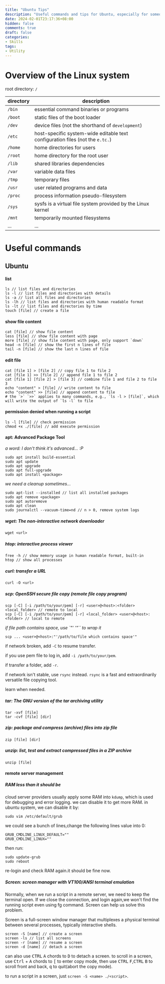 ```yaml
---
title: "Ubuntu Tips"
description: "Useful commands and tips for Ubuntu, especially for someone who has a bad memory."
date: 2024-02-01T23:17:36+08:00
hidden: false
comments: true
draft: false
categories:
- Skills
tags:
- Utility
---
```


# Overview of the Linux system

root directory: `/`

| directory                                                                  | description                                                                   |
|----------------------------------------------------------------------------|-------------------------------------------------------------------------------|
| `/bin`                                                                     | essential command binaries or programs                                        |
| `/boot`                                                                    | static files of the boot loader                                               |
| `/dev`                                                                     | device files (not the shorthand of `development`)                             |
| `/etc`                                                                     | host-specific system-wide editable text configuration files (not the `e.tc.`) |
| `/home`                                                                    | home directories for users                                                    |
| `/root`                                                                    | home directory for the root user                                              |
| `/lib`                                                                     | shared libraries dependencies                                                 |
| `/var`                                                                     | variable data files                                                           |
| `/tmp`                                                                     | temporary files                                                               |
| `/usr`                                                                     | user related programs and data                                                |
| `/proc`                                                                    | process information pseudo-filesystem                                         |
| `/sys`                                                                     | sysfs is a virtual file system provided by the Linux kernel                   |
| `/mnt`                                                                     | temporarily mounted filesystems                                               |
| ...                                                                        | ...                                                                           | 

# Useful commands

## Ubuntu

#### list

```Shell
ls // list files and directories
ls -l // list files and directories with details
ls -a // list all files and directories
ls -lh // list files and directories with human readable format
ls -lt // list files and directories by time
touch [file] // create a file
```

#### show file content

```Shell
cat [file] // show file content
less [file] // show file content with page
more [file] // show file content with page, only support `down` 
head -n [file] // show the first n lines of file
tail -n [file] // show the last n lines of file
```

#### edit file

```Shell
cat [file 1] > [file 2] // copy file 1 to file 2
cat [file 1] >> [file 2] // append file 1 to file 2
cat [file 1] [file 2] > [file 3] // combine file 1 and file 2 to file 3
echo "content" > [file] // write content to file
echo "content" >> [file] // append content to file
# the `>` `>>` applies to many commands, e.g., `ls -l > [file]`, which will write the output of `ls -l` to file
```

#### permission denied when running a script

```pwsh
ls -l [file] // check permission
chmod +x ./[file] // add execute permission
```

#### apt: Advanced Package Tool

*a word: I don't think it's advanced... :P*

```pwsh
sudo apt install build-essential
sudo apt update
sudo apt upgrade
sudo apt full-upgrade
sudo apt install <package>
```

*we need a cleanup sometimes...*

```pwsh
sudo apt-list --installed // list all installed packages
sudo apt remove <package>
sudo apt autoremove
sudo apt clean
sudo journalctl --vacuum-time=nd // n > 0, remove system logs
```

##### wget: The non-interactive network downloader

```pwsh
wget <url>
```

##### htop: interactive process viewer

```pwsh
free -h // show memory usage in human readable format, built-in
htop // show all processes
```

##### curl: transfer a URL

```pwsh
curl -O <url>
```

##### scp: OpenSSH secure file copy (remote file copy program)

```pwsh
scp [-C] [-i /path/to/your/pem] [-r] <user>@<host>:<folder> <local_folder> // remote to local
scp [-C] [-i /path/to/your/pem] [-r] <local_folder> <user>@<host>:<folder> // local to remote
```

*if file path contains space, use `"' '"`` to wrap it*

```pwsh
scp ... <user>@<host>:"'/path/to/file which contains space'"
```

if network broken, add `-C` to resume transfer.

if you use pem file to log in, add `-i /path/to/your/pem`.

if transfer a folder, add `-r`.

if network isn't stable, use `rsync` instead.
`rsync` is a fast and extraordinarily versatile file copying tool. 

learn when needed.

##### tar: The GNU version of the tar archiving utility

```pwsh
tar -xvf [file]
tar -cvf [file] [dir]
```

##### zip: package and compress (archive) files into zip file

```pwsh
zip [file] [dir]
```

##### unzip: list, test and extract compressed files in a ZIP archive

```pwsh
unzip [file]
```

#### remote server management

##### RAM less than it should be

cloud server providers usually apply some RAM into `kdump`, which is used for debugging and error logging. we can disable
it to get more RAM.
in ubuntu system, we can disable it by:

```pwsh
sudo vim /etc/default/grub
```

we could see a bunch of lines,change the following lines value into 0:

```pwsh
GRUB_CMDLINE_LINUX_DEFAULT=""
GRUB_CMDLINE_LINUX=""
```

then run:

```pwsh
sudo update-grub
sudo reboot
```

re-login and check RAM again.it should be fine now.

##### Screen: screen manager with VT100/ANSI terminal emulation

Normally, when we run a script in a remote server, we need to keep the terminal open. If we close the connection, and
login again,we won't find the running script even using fg command. Screen can help us solve this problem.

Screen is a full-screen window manager that multiplexes a physical terminal between several processes, typically
interactive shells.

```pwsh
screen -S [name] // create a screen
screen -ls // list all screens
screen -r [name] // resume a screen
screen -d [name] // detach a screen
```
can also use <kbd>CTRL</kbd> <kbd>A</kbd> chords to <kbd>D</kbd> to detach a screen.
to scroll in a screen, use <kbd>Ctrl</kbd> + <kbd>A</kbd> chords to <kbd>[</kbd> to enter copy mode, then use <kbd>CTRL</kbd> <kbd>F</kbd>,<kbd>CTRL</kbd> <kbd>B</kbd> to scroll front and back, <kbd>q</kbd> to quit(abort the copy mode).

to run a script in a screen, just `screen -S <name> ./<script>`.
